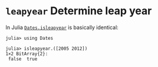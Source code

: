 # `leapyear` Determine leap year

In Julia [`Dates.isleapyear`](https://docs.julialang.org/en/latest/stdlib/Dates/#Query-Functions-1) is basically identical:

```
julia> using Dates

julia> isleapyear.([2005 2012])
1×2 BitArray{2}:
 false  true
```
